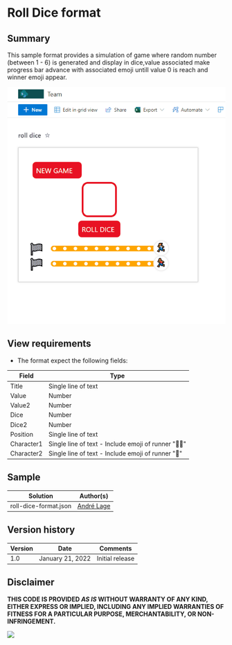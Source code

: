 # Roll Dice format 

## Summary
This sample format provides a simulation of game where random number (between 1 - 6) is generated and display in dice,value associated make progress bar advance with associated emoji untill value 0 is reach and winner emoji appear.

![Roll dice format](./assets/RollDices.gif)

## View requirements
- The format expect the following fields:

Field |Type
--------|---------
Title | Single line of text 
Value | Number
Value2 | Number
Dice | Number
Dice2 | Number
Position | Single line of text 
Character1 | Single line of text - Include emoji of runner "🏃‍♀️"
Character2 | Single line of text - Include emoji of runner "🏃"

## Sample

Solution|Author(s)
--------|---------
roll-dice-format.json | [André Lage](https://twitter.com/aaclage)

## Version history

Version|Date|Comments
-------|----|--------
1.0|January 21, 2022|Initial release


## Disclaimer
**THIS CODE IS PROVIDED *AS IS* WITHOUT WARRANTY OF ANY KIND, EITHER EXPRESS OR IMPLIED, INCLUDING ANY IMPLIED WARRANTIES OF FITNESS FOR A PARTICULAR PURPOSE, MERCHANTABILITY, OR NON-INFRINGEMENT.**

<img src="https://pnptelemetry.azurewebsites.net/list-formatting/view-samples/roll-dice-format" />
